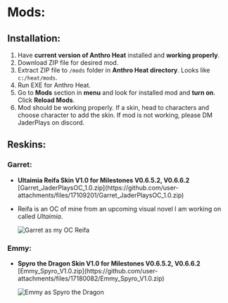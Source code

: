 <h1>Mods:</h1>
<h2>Installation:</h2>
<ol>
  <li>Have <b>current version of Anthro Heat</b> installed and <b>working properly</b>.</li>
  <li>Download ZIP file for desired mod.</li>
  <li>Extract ZIP file to <code>/mods</code> folder in <b>Anthro Heat directory</b>. Looks like <code>c:/heat/mods</code>.</li>
  <li>Run EXE for Anthro Heat.</li>
  <li>Go to <b>Mods</b> section in <b>menu</b> and look for installed mod and <b>turn on</b>. Click <b>Reload Mods</b>.</li>
  <li>Mod should be working properly. If a skin, head to characters and choose character to add the skin. If mod is not working, please DM JaderPlays on discord.</li>
</ol>

<h2>Reskins:</h2>
<h3>Garret:</h3>
<ul>
  <li><p><b>Ultaimia Reifa Skin V1.0 for Milestones V0.6.5.2, V0.6.6.2</b> [Garret_JaderPlaysOC_1.0.zip](https://github.com/user-attachments/files/17109201/Garret_JaderPlaysOC_1.0.zip)</p></li>
  <li><p>Reifa is an OC of mine from an upcoming visual novel I am working on called <i>Ultaimia</i>.</p></li>
  <img src="https://github.com/user-attachments/assets/76d1d40f-358a-4c36-bb94-e99d561aedc8" alt="Garret as my OC Reifa">
</ul>

<h3>Emmy:</h3>
<ul>
  <li><p><b>Spyro the Dragon Skin V1.0 for Milestones V0.6.5.2, V0.6.6.2</b> [Emmy_Spyro_V1.0.zip](https://github.com/user-attachments/files/17180082/Emmy_Spyro_V1.0.zip)</p></li>
  <img src="https://github.com/user-attachments/assets/506c888e-e349-413f-a623-cc5d58bb6e9c" alt="Emmy as Spyro the Dragon">
</ul>
